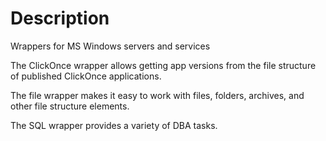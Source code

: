 Description
===========

Wrappers for MS Windows servers and services

The ClickOnce wrapper allows getting app versions from the file structure 
of published ClickOnce applications.

The file wrapper makes it easy to work with files, folders, 
archives, and other file structure elements.

The SQL wrapper provides a variety of DBA tasks.
